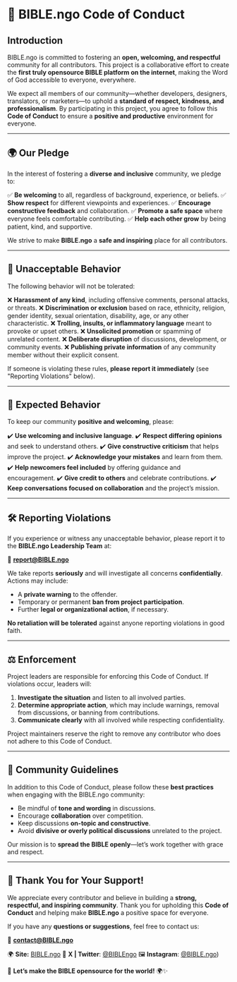 # 📖 BIBLE.ngo Code of Conduct

## **Introduction**

BIBLE.ngo is committed to fostering an **open, welcoming, and respectful** community for all contributors. This project is a collaborative effort to create the **first truly opensource BIBLE platform on the internet**, making the Word of God accessible to everyone, everywhere.

We expect all members of our community—whether developers, designers, translators, or marketers—to uphold a **standard of respect, kindness, and professionalism**. By participating in this project, you agree to follow this **Code of Conduct** to ensure a **positive and productive** environment for everyone.

---

## **🌍 Our Pledge**

In the interest of fostering a **diverse and inclusive** community, we pledge to:

✅ **Be welcoming** to all, regardless of background, experience, or beliefs.
✅ **Show respect** for different viewpoints and experiences.
✅ **Encourage constructive feedback** and collaboration.
✅ **Promote a safe space** where everyone feels comfortable contributing.
✅ **Help each other grow** by being patient, kind, and supportive.

We strive to make **BIBLE.ngo** a **safe and inspiring** place for all contributors.

---

## **🚫 Unacceptable Behavior**

The following behavior will not be tolerated:

❌ **Harassment of any kind**, including offensive comments, personal attacks, or threats.
❌ **Discrimination or exclusion** based on race, ethnicity, religion, gender identity, sexual orientation, disability, age, or any other characteristic.
❌ **Trolling, insults, or inflammatory language** meant to provoke or upset others.
❌ **Unsolicited promotion** or spamming of unrelated content.
❌ **Deliberate disruption** of discussions, development, or community events.
❌ **Publishing private information** of any community member without their explicit consent.

If someone is violating these rules, **please report it immediately** (see "Reporting Violations" below).

---

## **🤝 Expected Behavior**

To keep our community **positive and welcoming**, please:

✔️ **Use welcoming and inclusive language**.
✔️ **Respect differing opinions** and seek to understand others.
✔️ **Give constructive criticism** that helps improve the project.
✔️ **Acknowledge your mistakes** and learn from them.
✔️ **Help newcomers feel included** by offering guidance and encouragement.
✔️ **Give credit to others** and celebrate contributions.
✔️ **Keep conversations focused on collaboration** and the project’s mission.

---

## **🛠 Reporting Violations**

If you experience or witness any unacceptable behavior, please report it to the **BIBLE.ngo Leadership Team** at:

📧 **[report@BIBLE.ngo](mailto:report@BIBLE.ngo)**

We take reports **seriously** and will investigate all concerns **confidentially**. Actions may include:

- A **private warning** to the offender.
- Temporary or permanent **ban from project participation**.
- Further **legal or organizational action**, if necessary.

**No retaliation will be tolerated** against anyone reporting violations in good faith.

---

## **⚖️ Enforcement**

Project leaders are responsible for enforcing this Code of Conduct. If violations occur, leaders will:

1. **Investigate the situation** and listen to all involved parties.
2. **Determine appropriate action**, which may include warnings, removal from discussions, or banning from contributions.
3. **Communicate clearly** with all involved while respecting confidentiality.

Project maintainers reserve the right to remove any contributor who does not adhere to this Code of Conduct.

---

## **📢 Community Guidelines**

In addition to this Code of Conduct, please follow these **best practices** when engaging with the BIBLE.ngo community:

- Be mindful of **tone and wording** in discussions.
- Encourage **collaboration** over competition.
- Keep discussions **on-topic and constructive**.
- Avoid **divisive or overly political discussions** unrelated to the project.

Our mission is to **spread the BIBLE openly**—let’s work together with grace and respect.

---

## **🙌 Thank You for Your Support!**

We appreciate every contributor and believe in building a **strong, respectful, and inspiring community**. Thank you for upholding this **Code of Conduct** and helping make **BIBLE.ngo** a positive space for everyone.

If you have any **questions or suggestions**, feel free to contact us:

📧 **[contact@BIBLE.ngo](mailto:contact@BIBLE.ngo)**

🌍 **Site:** [BIBLE.ngo](https://www.BIBLE.ngo)
📢 **X | Twitter**: [@BIBLEngo](https://x.com/BIBLEngo)
🖼️ **Instagram**: [@BIBLE.ngo](https://www.instagram.com/bible.ngo))

📖 **Let’s make the BIBLE opensource for the world!** 🌍✨
